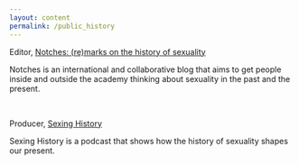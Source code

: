 ```yaml
---
layout: content
permalink: /public_history
---
```


Editor, [Notches: (re)marks on the history of sexuality](http://notchesblog.com)

Notches is an international and collaborative blog that aims to get people inside and outside the academy thinking about sexuality in the past and the present. 

<br>

Producer, [Sexing History](http://www.sexinghistory.com)

Sexing History is a podcast that shows how the history of sexuality shapes our present.  
